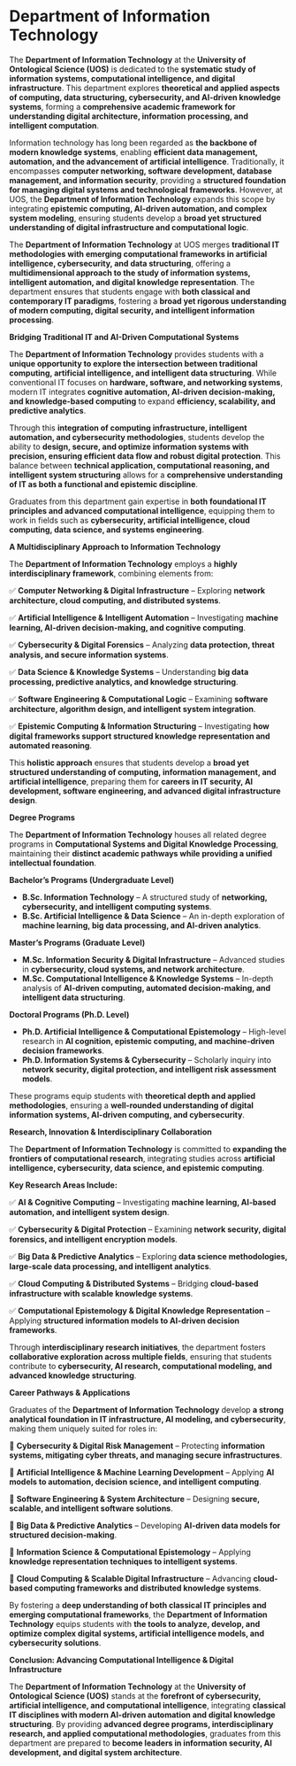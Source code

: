 # Department of Information Technology

The **Department of Information Technology** at the **University of Ontological Science (UOS)** is dedicated to the **systematic study of information systems, computational intelligence, and digital infrastructure**. This department explores **theoretical and applied aspects of computing, data structuring, cybersecurity, and AI-driven knowledge systems**, forming a **comprehensive academic framework for understanding digital architecture, information processing, and intelligent computation**.

Information technology has long been regarded as **the backbone of modern knowledge systems**, enabling **efficient data management, automation, and the advancement of artificial intelligence**. Traditionally, it encompasses **computer networking, software development, database management, and information security**, providing a **structured foundation for managing digital systems and technological frameworks**. However, at UOS, the **Department of Information Technology** expands this scope by integrating **epistemic computing, AI-driven automation, and complex system modeling**, ensuring students develop a **broad yet structured understanding of digital infrastructure and computational logic**.

The **Department of Information Technology** at UOS merges **traditional IT methodologies with emerging computational frameworks in artificial intelligence, cybersecurity, and data structuring**, offering a **multidimensional approach to the study of information systems, intelligent automation, and digital knowledge representation**. The department ensures that students engage with **both classical and contemporary IT paradigms**, fostering a **broad yet rigorous understanding of modern computing, digital security, and intelligent information processing**.

**Bridging Traditional IT and AI-Driven Computational Systems**

The **Department of Information Technology** provides students with a **unique opportunity to explore the intersection between traditional computing, artificial intelligence, and intelligent data structuring**. While conventional IT focuses on **hardware, software, and networking systems**, modern IT integrates **cognitive automation, AI-driven decision-making, and knowledge-based computing** to expand **efficiency, scalability, and predictive analytics**.

Through this **integration of computing infrastructure, intelligent automation, and cybersecurity methodologies**, students develop the ability to **design, secure, and optimize information systems with precision, ensuring efficient data flow and robust digital protection**. This balance between **technical application, computational reasoning, and intelligent system structuring** allows for a **comprehensive understanding of IT as both a functional and epistemic discipline**.

Graduates from this department gain expertise in **both foundational IT principles and advanced computational intelligence**, equipping them to work in fields such as **cybersecurity, artificial intelligence, cloud computing, data science, and systems engineering**.

**A Multidisciplinary Approach to Information Technology**

The **Department of Information Technology** employs a **highly interdisciplinary framework**, combining elements from:

✅ **Computer Networking & Digital Infrastructure** – Exploring **network architecture, cloud computing, and distributed systems**.

✅ **Artificial Intelligence & Intelligent Automation** – Investigating **machine learning, AI-driven decision-making, and cognitive computing**.

✅ **Cybersecurity & Digital Forensics** – Analyzing **data protection, threat analysis, and secure information systems**.

✅ **Data Science & Knowledge Systems** – Understanding **big data processing, predictive analytics, and knowledge structuring**.

✅ **Software Engineering & Computational Logic** – Examining **software architecture, algorithm design, and intelligent system integration**.

✅ **Epistemic Computing & Information Structuring** – Investigating **how digital frameworks support structured knowledge representation and automated reasoning**.

This **holistic approach** ensures that students develop a **broad yet structured understanding of computing, information management, and artificial intelligence**, preparing them for **careers in IT security, AI development, software engineering, and advanced digital infrastructure design**.

**Degree Programs**

The **Department of Information Technology** houses all related degree programs in **Computational Systems and Digital Knowledge Processing**, maintaining their **distinct academic pathways while providing a unified intellectual foundation**.

**Bachelor’s Programs (Undergraduate Level)**

- **B.Sc. Information Technology** – A structured study of **networking, cybersecurity, and intelligent computing systems**.
- **B.Sc. Artificial Intelligence & Data Science** – An in-depth exploration of **machine learning, big data processing, and AI-driven analytics**.

**Master’s Programs (Graduate Level)**

- **M.Sc. Information Security & Digital Infrastructure** – Advanced studies in **cybersecurity, cloud systems, and network architecture**.
- **M.Sc. Computational Intelligence & Knowledge Systems** – In-depth analysis of **AI-driven computing, automated decision-making, and intelligent data structuring**.

**Doctoral Programs (Ph.D. Level)**

- **Ph.D. Artificial Intelligence & Computational Epistemology** – High-level research in **AI cognition, epistemic computing, and machine-driven decision frameworks**.
- **Ph.D. Information Systems & Cybersecurity** – Scholarly inquiry into **network security, digital protection, and intelligent risk assessment models**.

These programs equip students with **theoretical depth and applied methodologies**, ensuring a **well-rounded understanding of digital information systems, AI-driven computing, and cybersecurity**.

**Research, Innovation & Interdisciplinary Collaboration**

The **Department of Information Technology** is committed to **expanding the frontiers of computational research**, integrating studies across **artificial intelligence, cybersecurity, data science, and epistemic computing**.

**Key Research Areas Include:**

✅ **AI & Cognitive Computing** – Investigating **machine learning, AI-based automation, and intelligent system design**.

✅ **Cybersecurity & Digital Protection** – Examining **network security, digital forensics, and intelligent encryption models**.

✅ **Big Data & Predictive Analytics** – Exploring **data science methodologies, large-scale data processing, and intelligent analytics**.

✅ **Cloud Computing & Distributed Systems** – Bridging **cloud-based infrastructure with scalable knowledge systems**.

✅ **Computational Epistemology & Digital Knowledge Representation** – Applying **structured information models to AI-driven decision frameworks**.

Through **interdisciplinary research initiatives**, the department fosters **collaborative exploration across multiple fields**, ensuring that students contribute to **cybersecurity, AI research, computational modeling, and advanced knowledge structuring**.

**Career Pathways & Applications**

Graduates of the **Department of Information Technology** develop **a strong analytical foundation in IT infrastructure, AI modeling, and cybersecurity**, making them uniquely suited for roles in:

🔹 **Cybersecurity & Digital Risk Management** – Protecting **information systems, mitigating cyber threats, and managing secure infrastructures**.

🔹 **Artificial Intelligence & Machine Learning Development** – Applying **AI models to automation, decision science, and intelligent computing**.

🔹 **Software Engineering & System Architecture** – Designing **secure, scalable, and intelligent software solutions**.

🔹 **Big Data & Predictive Analytics** – Developing **AI-driven data models for structured decision-making**.

🔹 **Information Science & Computational Epistemology** – Applying **knowledge representation techniques to intelligent systems**.

🔹 **Cloud Computing & Scalable Digital Infrastructure** – Advancing **cloud-based computing frameworks and distributed knowledge systems**.

By fostering a **deep understanding of both classical IT principles and emerging computational frameworks**, the **Department of Information Technology** equips students with **the tools to analyze, develop, and optimize complex digital systems, artificial intelligence models, and cybersecurity solutions**.

**Conclusion: Advancing Computational Intelligence & Digital Infrastructure**

The **Department of Information Technology** at the **University of Ontological Science (UOS)** stands at the **forefront of cybersecurity, artificial intelligence, and computational intelligence**, integrating **classical IT disciplines with modern AI-driven automation and digital knowledge structuring**. By providing **advanced degree programs, interdisciplinary research, and applied computational methodologies**, graduates from this department are prepared to **become leaders in information security, AI development, and digital system architecture**.